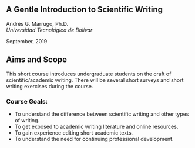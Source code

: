 ## A Gentle Introduction to Scientific Writing

Andrés G. Marrugo, Ph.D.          
*Universidad Tecnológica de Bolívar*

September, 2019

##  Aims and Scope

This short course introduces undergraduate students on the craft of scientific/academic writing. There will be several short surveys and short writing exercises during the course.

### Course Goals: 
- To understand the difference between scientific writing and other types of writing.
- To get exposed to academic writing literature and online resources. 
- To gain experience editing short academic texts.
- To understand the need for continuing professional development.
